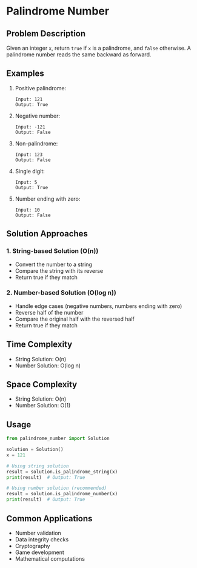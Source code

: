 # Palindrome Number

## Problem Description
Given an integer `x`, return `true` if `x` is a palindrome, and `false` otherwise. A palindrome number reads the same backward as forward.

## Examples
1. Positive palindrome:
   ```
   Input: 121
   Output: True
   ```

2. Negative number:
   ```
   Input: -121
   Output: False
   ```

3. Non-palindrome:
   ```
   Input: 123
   Output: False
   ```

4. Single digit:
   ```
   Input: 5
   Output: True
   ```

5. Number ending with zero:
   ```
   Input: 10
   Output: False
   ```

## Solution Approaches

### 1. String-based Solution (O(n))
- Convert the number to a string
- Compare the string with its reverse
- Return true if they match

### 2. Number-based Solution (O(log n))
- Handle edge cases (negative numbers, numbers ending with zero)
- Reverse half of the number
- Compare the original half with the reversed half
- Return true if they match

## Time Complexity
- String Solution: O(n)
- Number Solution: O(log n)

## Space Complexity
- String Solution: O(n)
- Number Solution: O(1)

## Usage
```python
from palindrome_number import Solution

solution = Solution()
x = 121

# Using string solution
result = solution.is_palindrome_string(x)
print(result)  # Output: True

# Using number solution (recommended)
result = solution.is_palindrome_number(x)
print(result)  # Output: True
```

## Common Applications
- Number validation
- Data integrity checks
- Cryptography
- Game development
- Mathematical computations 